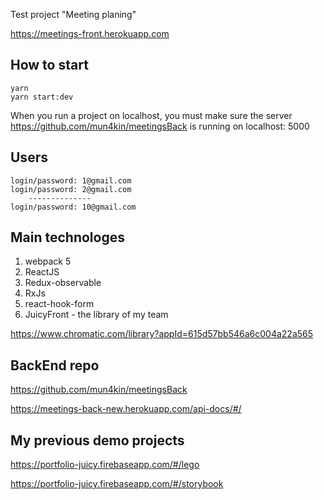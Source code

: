 Test project "Meeting planing"

https://meetings-front.herokuapp.com

## How to start
 
```
yarn
yarn start:dev
```
When you run a project on localhost, you must make sure the server https://github.com/mun4kin/meetingsBack is running on
localhost: 5000

## Users
```
login/password: 1@gmail.com
login/password: 2@gmail.com
    --------------
login/password: 10@gmail.com
```
## Main technologes
1. webpack 5
2. ReactJS
3. Redux-observable
4. RxJs
5. react-hook-form
6. JuicyFront - the library of my team 

https://www.chromatic.com/library?appId=615d57bb546a6c004a22a565

## BackEnd repo
https://github.com/mun4kin/meetingsBack

https://meetings-back-new.herokuapp.com/api-docs/#/
## My previous demo projects
https://portfolio-juicy.firebaseapp.com/#/lego

https://portfolio-juicy.firebaseapp.com/#/storybook

